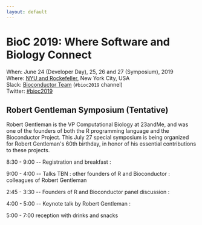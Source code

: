 ```yaml
---
layout: default
---
```

# BioC 2019: Where Software and Biology Connect

When: June 24 (Developer Day), 25, 26 and 27 (Symposium), 2019 <br />
Where: [NYU and Rockefeller][venue], New York City, USA<br />
Slack: [Bioconductor Team][] (`#bioc2019` channel)<br />
Twitter: [#bioc2019][tweet]<br />

[tweet]: https://twitter.com/hashtag/bioc2019?f=tweets
[venue]: ./travel-accommodations
[Bioconductor Team]: https://bioc-community.herokuapp.com/

## Robert Gentleman Symposium (Tentative)

Robert Gentleman is the VP Computational Biology at 23andMe, and was one of the founders of both the R programming language and the Bioconductor Project. This July 27 special symposium is being organized for Robert Gentleman's 60th birthday, in honor of his essential contributions to these projects.

8:30 - 9:00 -- Registration and breakfast
: 

9:00 - 4:00 -- Talks TBN
: other founders of R and Bioconductor
: colleagues of Robert Gentleman

2:45 - 3:30 -- Founders of R and Bioconductor panel discussion
: 

4:00 - 5:00 -- Keynote talk by Robert Gentleman
: 

5:00 - 7:00 reception with drinks and snacks
